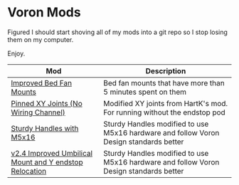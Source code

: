 # Voron Mods

Figured I should start shoving all of my mods into a git repo so I stop losing them on my computer.

Enjoy.


| Mod                                                                                                                              | Description                                                                            |
| ---------------------------------------------------------------------------------------------------------------------------------- | ---------------------------------------------------------------------------------------- |
| [Improved Bed Fan Mounts](https://github.com/DasBurninator/voron_mods/tree/main/improved_bedfans)                                | Bed fan mounts that have more than 5 minutes spent on them                             |
| [Pinned XY Joints (No Wiring Channel)](https://github.com/DasBurninator/voron_mods/tree/main/pinned_xy_joints_no_wiring_channel) | Modified XY joints from HartK's mod. For running without the endstop pod               |
| [Sturdy Handles with M5x16](https://github.com/DasBurninator/voron_mods/tree/main/sturdy_handles_common_hardware)                | Sturdy Handles modified to use M5x16 hardware and follow Voron Design standards better |
| [v2.4 Improved Umbilical Mount and Y endstop Relocation](https://github.com/DasBurninator/voron_mods/tree/main/v2.4_improved_umbilical)                | Sturdy Handles modified to use M5x16 hardware and follow Voron Design standards better |
